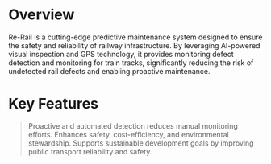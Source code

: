 # Overview
Re-Rail is a cutting-edge predictive maintenance system designed to ensure the safety and reliability of railway infrastructure. By leveraging AI-powered visual inspection and GPS technology, it provides monitoring defect detection and monitoring for train tracks, significantly reducing the risk of undetected rail defects and enabling proactive maintenance.

# Key Features
>Proactive and automated detection reduces manual monitoring efforts.
>Enhances safety, cost-efficiency, and environmental stewardship.
>Supports sustainable development goals by improving public transport reliability and safety.
